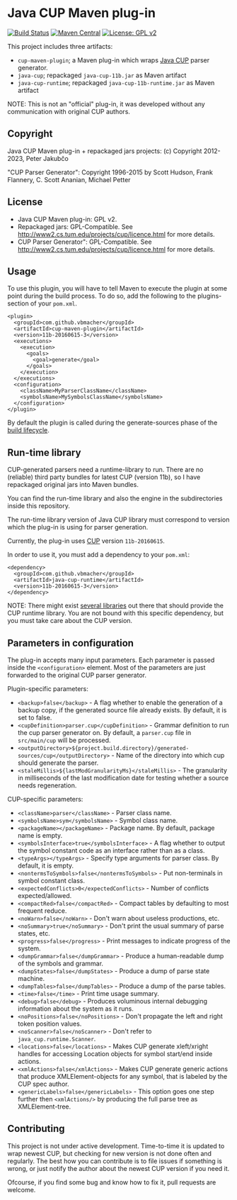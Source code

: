 # Java CUP Maven plug-in
[![Build Status](https://github.com/vbmacher/cup-maven-plugin/actions/workflows/ant.yml/badge.svg)](https://github.com/vbmacher/cup-maven-plugin/actions/workflows/ant.yml)
[![Maven Central](https://maven-badges.herokuapp.com/maven-central/com.github.vbmacher/cup-maven-plugin/badge.svg)](https://maven-badges.herokuapp.com/maven-central/com.github.vbmacher/cup-maven-plugin)
[![License: GPL v2](https://img.shields.io/badge/License-GPL_v2-blue.svg)](https://www.gnu.org/licenses/old-licenses/gpl-2.0.en.html)

This project includes three artifacts:

- `cup-maven-plugin`; a Maven plug-in which wraps [Java CUP](http://www2.cs.tum.edu/projects/cup/) parser
generator.
- `java-cup`; repackaged `java-cup-11b.jar` as Maven artifact
- `java-cup-runtime`; repackaged `java-cup-11b-runtime.jar` as Maven artifact

NOTE: This is not an "official" plug-in, it was developed without any communication with original
      CUP authors.

## Copyright

Java CUP Maven plug-in + repackaged jars projects: (c) Copyright 2012-2023, Peter Jakubčo

"CUP Parser Generator": Copyright 1996-2015 by Scott Hudson, Frank Flannery, C. Scott Ananian, Michael Petter

## License

- Java CUP Maven plug-in: GPL v2.
- Repackaged jars: GPL-Compatible. See http://www2.cs.tum.edu/projects/cup/licence.html for more details.
- CUP Parser Generator": GPL-Compatible. See http://www2.cs.tum.edu/projects/cup/licence.html for more details.

## Usage

To use this plugin, you will have to tell Maven to execute the plugin at some point during the build process. 
To do so, add the following to the plugins-section of your `pom.xml`.

```
<plugin>
  <groupId>com.github.vbmacher</groupId>
  <artifactId>cup-maven-plugin</artifactId>
  <version>11b-20160615-3</version>
  <executions>
    <execution>
      <goals>
        <goal>generate</goal>
      </goals>
    </execution>
  </executions>
  <configuration>
    <className>MyParserClassName</className>
    <symbolsName>MySymbolsClassName</symbolsName>
  </configuration>
</plugin>
```

By default the plugin is called during the generate-sources phase of the
[build lifecycle](http://maven.apache.org/guides/introduction/introduction-to-the-lifecycle.html).

## Run-time library

CUP-generated parsers need a runtime-library to run. There are no (reliable) third party bundles
for latest CUP (version 11b), so I have repackaged original jars into Maven bundles.

You can find the run-time library and also the engine in the subdirectories inside this repository.

The run-time library version of Java CUP library must correspond to version which the plug-in is
using for parser generation.

Currently, the plug-in uses [CUP](http://www2.cs.tum.edu/projects/cup/) version `11b-20160615`.

In order to use it, you must add a dependency to your `pom.xml`:

```
<dependency>
  <groupId>com.github.vbmacher</groupId>
  <artifactId>java-cup-runtime</artifactId>
  <version>11b-20160615-3</version>
</dependency>
```

NOTE: There might exist [several libraries](https://search.maven.org/search?q=cup) out there
      that should provide the CUP runtime library. You are not bound with this specific
      dependency, but you must take care about the CUP version.

## Parameters in configuration

The plug-in accepts many input parameters. Each parameter is passed inside the `<configuration>` element.
Most of the parameters are just forwarded to the original CUP parser generator.

Plugin-specific parameters:

* `<backup>false</backup>` - A flag whether to enable the generation of a backup copy, if the generated source file already exists. By default, it is set
  to false.
* `<cupDefinition>parser.cup</cupDefinition>` - Grammar definition to run the cup parser generator on. By default, a `parser.cup` file in
  `src/main/cup` will be processed.
* `<outputDirectory>${project.build.directory}/generated-sources/cup</outputDirectory>` - Name of the directory into which cup should generate
   the parser.
* `<staleMillis>${lastModGranularityMs}</staleMillis>` - The granularity in milliseconds of the last modification date for testing
  whether a source needs regeneration.

CUP-specific parameters:

* `<className>parser</className>` - Parser class name.
* `<symbolsName>sym</symbolsName>` - Symbol class name.
* `<packageName></packageName>` - Package name. By default, package name is empty.
* `<symbolsInterface>true</symbolsInterface>` - A flag whether to output the symbol constant code as an interface rather
                                                than as a class.
* `<typeArgs></typeArgs>` - Specify type arguments for parser class. By default, it is empty.
* `<nontermsToSymbols>false</nontermsToSymbols>` - Put non-terminals in symbol constant class.
* `<expectedConflicts>0</expectedConflicts>` - Number of conflicts expected/allowed.
* `<compactRed>false</compactRed>` - Compact tables by defaulting to most frequent reduce.
* `<noWarn>false</noWarn>` - Don't warn about useless productions, etc.
* `<noSummary>true</noSummary>` - Don't print the usual summary of parse states, etc.
* `<progress>false</progress>` - Print messages to indicate progress of the system.
* `<dumpGrammar>false</dumpGrammar>` - Produce a human-readable dump of the symbols and grammar.
* `<dumpStates>false</dumpStates>` - Produce a dump of parse state machine.
* `<dumpTables>false</dumpTables>` - Produce a dump of the parse tables.
* `<time>false</time>` - Print time usage summary.
* `<debug>false</debug>` - Produces voluminous internal debugging information about the system as it runs.
* `<noPositions>false</noPositions>` - Don't propagate the left and right token position values.
* `<noScanner>false</noScanner>` - Don't refer to `java_cup.runtime.Scanner`.
* `<locations>false</locations>` - Makes CUP generate xleft/xright handles for accessing Location objects for symbol start/end inside actions.
* `<xmlActions>false</xmlActions>` - Makes CUP generate generic actions that produce XMLElement-objects for any symbol, that is labeled by the CUP spec author.
* `<genericLabels>false</genericLabels>` - This option goes one step further then `<xmlActions/>` by producing the full parse
                                           tree as XMLElement-tree.

## Contributing

This project is not under active development. Time-to-time it is updated to wrap newest CUP, but checking for new version is not done often and regularly.
The best how you can contribute is to file issues if something is wrong, or just notify the author about the newest CUP version if you need it.

Ofcourse, if you find some bug and know how to fix it, pull requests are welcome.
